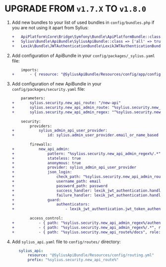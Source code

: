 # UPGRADE FROM `v1.7.X` TO `v1.8.0`

1. Add new bundles to your list of used bundles in `config/bundles.php` if you are not using it apart from Sylius:

    ```diff
    +   ApiPlatform\Core\Bridge\Symfony\Bundle\ApiPlatformBundle::class => ['all' => true],
    +   Sylius\Bundle\ApiBundle\SyliusApiBundle::class => ['all' => true],
    +   Lexik\Bundle\JWTAuthenticationBundle\LexikJWTAuthenticationBundle::class => ['all' => true],
    ```

2. Add configuration of ApiBundle in your `config/packages/_sylius.yaml` file:

    ```diff
        imports:
    +       - { resource: "@SyliusApiBundle/Resources/config/app/config.yaml" }
    ```

3. Add configuration of new ApiBundle in your `config/packages/security.yaml` file:

    ```diff
        parameters:
    +       sylius.security.new_api_route: "/new-api"
    +       sylius.security.new_api_admin_route: "%sylius.security.new_api_route%/admin"
    +       sylius.security.new_api_admin_regex: "^%sylius.security.new_api_admin_route%"
        
        security:
            providers:
    +           sylius_admin_api_user_provider:
    +               id: sylius.admin_user_provider.email_or_name_based
            
            firewalls:
    +           new_api_admin:
    +               pattern: "%sylius.security.new_api_admin_regex%/.*"
    +               stateless: true
    +               anonymous: true
    +               provider: sylius_admin_api_user_provider
    +               json_login:
    +                   check_path: "%sylius.security.new_api_admin_route%/authentication-token"
    +                   username_path: email
    +                   password_path: password
    +                   success_handler: lexik_jwt_authentication.handler.authentication_success
    +                   failure_handler: lexik_jwt_authentication.handler.authentication_failure
    +               guard:
    +                   authenticators:
    +                       - lexik_jwt_authentication.jwt_token_authenticator
            
            access_control:
    +           - { path: "%sylius.security.new_api_admin_regex%/authentication-token", role: IS_AUTHENTICATED_ANONYMOUSLY }
    +           - { path: "%sylius.security.new_api_admin_regex%/.*", role: ROLE_API_ACCESS }
    +           - { path: "%sylius.security.new_api_route%/docs", role: IS_AUTHENTICATED_ANONYMOUSLY }
    ```

4. Add `sylius_api.yaml` file to `config/routes/` directory:

    ```yaml
       sylius_api:
           resource: "@SyliusApiBundle/Resources/config/routing.yml"
           prefix: "%sylius.security.new_api_route%"
    ```
